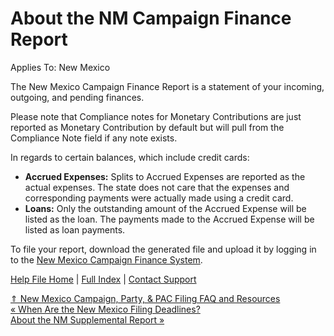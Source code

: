  About the NM Campaign Finance Report
==========

Applies To: New Mexico

The New Mexico Campaign Finance Report is a statement of your incoming, outgoing, and pending finances.

Please note that Compliance notes for Monetary Contributions are just reported as Monetary Contribution by default but will pull from the Compliance Note field if any note exists. 

In regards to certain balances, which include credit cards:

* **Accrued Expenses:** Splits to Accrued Expenses are reported as the actual expenses. The state does not care that the expenses and corresponding payments were actually made using a credit card.
* **Loans:** Only the outstanding amount of the Accrued Expense will be listed as the loan. The payments made to the Accrued Expense will be listed as loan payments. 

To file your report, download the generated file and upload it by logging in to the [New Mexico Campaign Finance System](https://login.cfis.sos.state.nm.us/#/index).

[Help File Home](/help/) | [Full Index](/Help-File-Directory/) | [Contact Support](mailto:support@ISPolitical.com)

[⇑ New Mexico Campaign, Party, & PAC Filing FAQ and Resources](/New-Mexico-Campaign-Party-PAC-Filing-FAQ-and-Resources)  
[« When Are the New Mexico Filing Deadlines?](/When-Are-the-New-Mexico-Filing-Deadlines)  
[About the NM Supplemental Report »](/About-the-NM-Supplemental-Report)